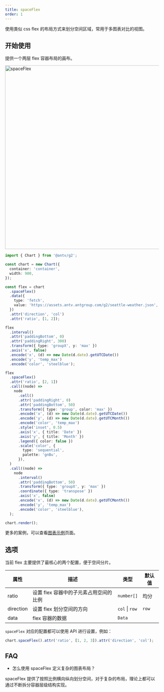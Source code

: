 ```yaml
---
title: spaceFlex
order: 1
---
```


使用类似 css flex 的布局方式来划分空间区域，常用于多图表对比的视图。

## 开始使用

提供一个两层 flex 容器布局的画布。

<img alt="spaceFlex" src="https://mdn.alipayobjects.com/mdn/huamei_qa8qxu/afts/img/A*lLecQJkdPbIAAAAAAAAAAAAADmJ7AQ" width="600" />

```ts
import { Chart } from '@antv/g2';

const chart = new Chart({
  container: 'container',
  width: 900,
});

const flex = chart
  .spaceFlex()
  .data({
    type: 'fetch',
    value: 'https://assets.antv.antgroup.com/g2/seattle-weather.json',
  })
  .attr('direction', 'col')
  .attr('ratio', [1, 2]);

flex
  .interval()
  .attr('paddingBottom', 0)
  .attr('paddingRight', 300)
  .transform({ type: 'groupX', y: 'max' })
  .axis('x', false)
  .encode('x', (d) => new Date(d.date).getUTCDate())
  .encode('y', 'temp_max')
  .encode('color', 'steelblue');

flex
  .spaceFlex()
  .attr('ratio', [2, 1])
  .call((node) =>
    node
      .cell()
      .attr('paddingRight', 0)
      .attr('paddingBottom', 50)
      .transform({ type: 'group', color: 'max' })
      .encode('x', (d) => new Date(d.date).getUTCDate())
      .encode('y', (d) => new Date(d.date).getUTCMonth())
      .encode('color', 'temp_max')
      .style('inset', 0.5)
      .axis('x', { title: 'Date' })
      .axis('y', { title: 'Month' })
      .legend({ color: false })
      .scale('color', {
        type: 'sequential',
        palette: 'gnBu',
      }),
  )
  .call((node) =>
    node
      .interval()
      .attr('paddingBottom', 50)
      .transform({ type: 'groupX', y: 'max' })
      .coordinate({ type: 'transpose' })
      .axis('x', false)
      .encode('x', (d) => new Date(d.date).getUTCMonth())
      .encode('y', 'temp_max')
      .encode('color', 'steelblue'),
  );

chart.render();
```

更多的案例，可以查看[图表示例](/examples)页面。

## 选项

当前 flex 主要提供了最核心的两个配置，便于空间分片。

| 属性      | 描述                                   | 类型           | 默认值 |
| --------- | -------------------------------------- | -------------- | ------ |
| ratio     | 设置 flex 容器中的子元素占用空间的比例 | `number[]`     | 均分   |
| direction | 设置 flex 划分空间的方向               | `col` \| `row` | `row`  |
| data      | flex 容器的数据                        | `Data`         |        |

`spaceFlex` 对应的配置都可以使用 API 进行设置，例如：

```ts
chart.spaceFlex().attr('ratio', [1, 2, 3]).attr('direction', 'col');
```

## FAQ

- 怎么使用 spaceFlex 定义复杂的图表布局？

spaceFlex 提供了按照比例横向纵向划分空间，对于复杂的布局，理论上都可以通过不断拆分容器层级结构实现。
